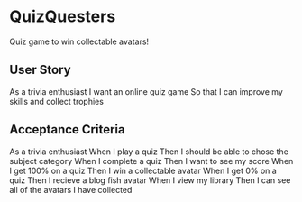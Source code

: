 # QuizQuesters
Quiz game to win collectable avatars!

## User Story
As a trivia enthusiast
I want an online quiz game
So that I can improve my skills and collect trophies

## Acceptance Criteria
As a trivia enthusiast
When I play a quiz
Then I should be able to chose the subject category
When I complete a quiz
Then I want to see my score
When I get 100% on a quiz
Then I win a collectable avatar
When I get 0% on a quiz
Then I recieve a blog fish avatar
When I view my library
Then I can see all of the avatars I have collected
